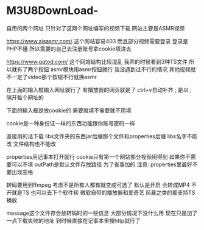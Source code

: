 # M3U8DownLoad-
自用的两个网址 只针对了这两个网址编写的视频下载 网站主要是ASMR视频

https://www.aisasmr.com/ 这个网站容易403 而且部分视频需要登录 登录是PHP不懂 所以需要的自己去注册账号拿cookie填进去 

https://www.gqtod.com/ 这个网站结构比较混乱 我弄的时候看到3种TS文件 所以就有了两个按钮 asmr模块用asmr按钮就行 我没遇到过不行的情况 其他视频就不一定了video那个按钮不行就换asmr

在上面的输入框输入网址就行了 有播放器的网页就是了 ctrl+v自动补齐 ;  是以 ; 隔开每个网址的 

下面的输入框是放cookie的 需要就填不需要就不用填

cookie是一种身份证一样的东西功能跟你账号密码一样

直接用的话下载 libs文件夹的东西jar后缀那个文件和properties后缀  libs名字不能改  文件结构也不能改

properties用记事本打开就行 cookie只有第一个网站部分视频用得到 如果你不需要可以不填 outPath是默认文件存放路径 为了省事加的 
注意: properties里最好不要出现空格

转码要用到ffmpeg 考虑不是所有人都有就变成可选了 默认是开启  会转成MP4 不开就是TS 也可以去下个软件转 微软自带的播放器和爱奇艺 风暴之类的都支持TS播放

message这个文件存会放转码时的一些信息 大部分情况下没什么用 现在只是加了一点下载失败的地址 到时候直接在记事本里搜http就行了  
